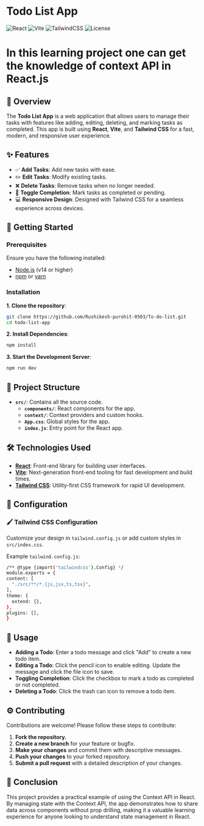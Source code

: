 # Todo List App

![React](https://img.shields.io/badge/React-v18.2.0-blue.svg?style=flat&logo=react)
![Vite](https://img.shields.io/badge/Vite-v4.0.0-blueviolet.svg?style=flat&logo=vite)
![TailwindCSS](https://img.shields.io/badge/TailwindCSS-v3.2.0-38B2AC.svg?style=flat&logo=tailwind-css)
![License](https://img.shields.io/badge/License-MIT-green.svg)

# **In this learning project one can get the knowledge of context API in React.js** 
## 📝 Overview

The **Todo List App** is a web application that allows users to manage their tasks with features like adding, editing, deleting, and marking tasks as completed. This app is built using **React**, **Vite**, and **Tailwind CSS** for a fast, modern, and responsive user experience.

## ✨ Features

- ✅ **Add Tasks**: Add new tasks with ease.
- ✏️ **Edit Tasks**: Modify existing tasks.
- ❌ **Delete Tasks**: Remove tasks when no longer needed.
- 🔄 **Toggle Completion**: Mark tasks as completed or pending.
- 💻 **Responsive Design**: Designed with Tailwind CSS for a seamless experience across devices.

## 🚀 Getting Started

### Prerequisites

Ensure you have the following installed:

- [Node.js](https://nodejs.org/en/) (v14 or higher)
- [npm](https://www.npmjs.com/) or [yarn](https://yarnpkg.com/)

### Installation

**1. Clone the repository**:

   ```bash
   git clone https://github.com/Rushikesh-purohit-0503/To-do-list.git
   cd todo-list-app
  ```

**2. Install Dependencies**:

  ```bash
  npm install
  ```

**3. Start the Development Server**:
  ```bash
  npm run dev
  ```

## 📂 Project Structure

- **`src/`**: Contains all the source code.
  - **`components/`**: React components for the app.
  - **`context/`**: Context providers and custom hooks.
  - **`App.css`**: Global styles for the app.
  - **`index.js`**: Entry point for the React app.

## 🛠 Technologies Used

- **[React](https://reactjs.org/)**: Front-end library for building user interfaces.
- **[Vite](https://vitejs.dev/)**: Next-generation front-end tooling for fast development and build times.
- **[Tailwind CSS](https://tailwindcss.com/)**: Utility-first CSS framework for rapid UI development.

## 🔧 Configuration

### 🖌 Tailwind CSS Configuration

Customize your design in `tailwind.config.js` or add custom styles in `src/index.css`.

Example `tailwind.config.js`:

  ```bash
  /** @type {import('tailwindcss').Config} */
module.exports = {
  content: [
    "./src/**/*.{js,jsx,ts,tsx}",
  ],
  theme: {
    extend: {},
  },
  plugins: [],
}
  ```
## 📝 Usage

- **Adding a Todo**: Enter a todo message and click "Add" to create a new todo item.
- **Editing a Todo**: Click the pencil icon to enable editing. Update the message and click the file icon to save.
- **Toggling Completion**: Click the checkbox to mark a todo as completed or not completed.
- **Deleting a Todo**: Click the trash can icon to remove a todo item.

## ⚙️ Contributing

Contributions are welcome! Please follow these steps to contribute:

1. **Fork the repository.**
2. **Create a new branch** for your feature or bugfix.
3. **Make your changes** and commit them with descriptive messages.
4. **Push your changes** to your forked repository.
5. **Submit a pull request** with a detailed description of your changes.


## 🏁 Conclusion

This project provides a practical example of using the Context API in React. By managing state with the Context API, the app demonstrates how to share data across components without prop drilling, making it a valuable learning experience for anyone looking to understand state management in React.

